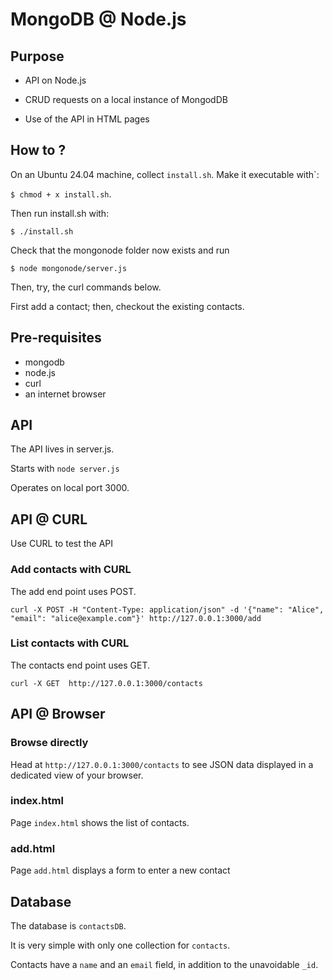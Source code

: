 # MongoDB @ Node.js  #
## Purpose 
- API on Node.js

- CRUD requests on a local instance of MongodDB

- Use of the API in HTML pages

## How to ?

On an Ubuntu 24.04 machine, collect `install.sh`. Make it executable with`:

`$ chmod + x install.sh`. 

Then run install.sh with: 

`$ ./install.sh`

Check that the mongonode folder now exists and run

`$ node mongonode/server.js`

Then, try, the curl commands below.

 First add a contact; then, checkout the existing contacts.
## Pre-requisites
- mongodb 
- node.js
- curl
- an internet browser

## API

The API lives in server.js.

Starts with `node server.js`

Operates on local port 3000.


## API @ CURL 
Use CURL to test the API

### Add contacts with CURL

The add end point uses POST.

```curl -X POST -H "Content-Type: application/json" -d '{"name": "Alice", "email": "alice@example.com"}' http://127.0.0.1:3000/add```


### List contacts with CURL

The contacts end point uses GET.

```curl -X GET  http://127.0.0.1:3000/contacts```

## API @ Browser

### Browse directly
Head at  `http://127.0.0.1:3000/contacts` to see JSON data displayed in a dedicated view of your browser.

### index.html
Page `index.html` shows the list of contacts.

### add.html
Page `add.html` displays a form to enter a new contact

## Database
The database is `contactsDB`.

It is very simple with only one collection for `contacts`.

Contacts have a `name` and an `email` field, in addition to the unavoidable `_id`.